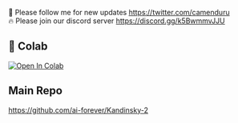 🐣 Please follow me for new updates https://twitter.com/camenduru <br />
🔥 Please join our discord server https://discord.gg/k5BwmmvJJU

## 🦒 Colab 

[![Open In Colab](https://colab.research.google.com/assets/colab-badge.svg)](https://colab.research.google.com/github/camenduru/kandinsky-colab/blob/main/kandinsky-colab.ipynb)

## Main Repo
https://github.com/ai-forever/Kandinsky-2
